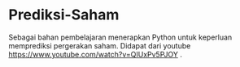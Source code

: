 # Prediksi-Saham
Sebagai bahan pembelajaran menerapkan Python untuk keperluan memprediksi pergerakan saham. Didapat dari youtube https://www.youtube.com/watch?v=QIUxPv5PJOY . 
